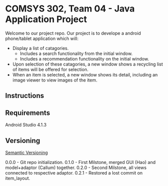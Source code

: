 # COMSYS 302, Team 04 - Java Application Project

Welcome to our project repo. Our project is to develope a android phone/tablet application which will:

- Display a list of catagories.
    - Includes a search functionality from the initial window.
    - Includes a recommendation functionality on the initial window.
- Upon selection of these catagories, a new window shows a recycling list of items will be offered for selection.
- When an item is selected, a new window shows its detail, including an image viewer to view images of the item.

## Instructions

## Requirements
Android Studio 4.1.3

## Versioning
[Semantic Versioning](https://semver.org/)

0.0.0 - Git repo initialization.
0.1.0 - First Milstone, merged GUI (Hao) and model+adaptor (Callum) together.
0.2.0 - Second Milstone, all views connected to respective adaptor.
0.2.1 - Restored a lost commit on item_layout.

